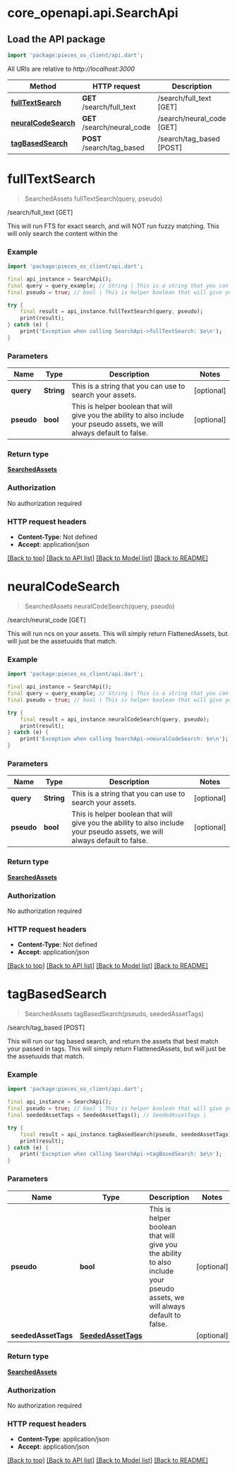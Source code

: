 # core_openapi.api.SearchApi

## Load the API package
```dart
import 'package:pieces_os_client/api.dart';
```

All URIs are relative to *http://localhost:3000*

Method | HTTP request | Description
------------- | ------------- | -------------
[**fullTextSearch**](SearchApi.md#fulltextsearch) | **GET** /search/full_text | /search/full_text [GET]
[**neuralCodeSearch**](SearchApi.md#neuralcodesearch) | **GET** /search/neural_code | /search/neural_code [GET]
[**tagBasedSearch**](SearchApi.md#tagbasedsearch) | **POST** /search/tag_based | /search/tag_based [POST]


# **fullTextSearch**
> SearchedAssets fullTextSearch(query, pseudo)

/search/full_text [GET]

This will run FTS for exact search, and will NOT run fuzzy matching. This will only search the content within the 

### Example
```dart
import 'package:pieces_os_client/api.dart';

final api_instance = SearchApi();
final query = query_example; // String | This is a string that you can use to search your assets.
final pseudo = true; // bool | This is helper boolean that will give you the ability to also include your pseudo assets, we will always default to false.

try {
    final result = api_instance.fullTextSearch(query, pseudo);
    print(result);
} catch (e) {
    print('Exception when calling SearchApi->fullTextSearch: $e\n');
}
```

### Parameters

Name | Type | Description  | Notes
------------- | ------------- | ------------- | -------------
 **query** | **String**| This is a string that you can use to search your assets. | [optional] 
 **pseudo** | **bool**| This is helper boolean that will give you the ability to also include your pseudo assets, we will always default to false. | [optional] 

### Return type

[**SearchedAssets**](SearchedAssets.md)

### Authorization

No authorization required

### HTTP request headers

 - **Content-Type**: Not defined
 - **Accept**: application/json

[[Back to top]](#) [[Back to API list]](../README.md#documentation-for-api-endpoints) [[Back to Model list]](../README.md#documentation-for-models) [[Back to README]](../README.md)

# **neuralCodeSearch**
> SearchedAssets neuralCodeSearch(query, pseudo)

/search/neural_code [GET]

This will run ncs on your assets. This will simply return FlattenedAssets, but will just be the assetuuids that match.

### Example
```dart
import 'package:pieces_os_client/api.dart';

final api_instance = SearchApi();
final query = query_example; // String | This is a string that you can use to search your assets.
final pseudo = true; // bool | This is helper boolean that will give you the ability to also include your pseudo assets, we will always default to false.

try {
    final result = api_instance.neuralCodeSearch(query, pseudo);
    print(result);
} catch (e) {
    print('Exception when calling SearchApi->neuralCodeSearch: $e\n');
}
```

### Parameters

Name | Type | Description  | Notes
------------- | ------------- | ------------- | -------------
 **query** | **String**| This is a string that you can use to search your assets. | [optional] 
 **pseudo** | **bool**| This is helper boolean that will give you the ability to also include your pseudo assets, we will always default to false. | [optional] 

### Return type

[**SearchedAssets**](SearchedAssets.md)

### Authorization

No authorization required

### HTTP request headers

 - **Content-Type**: Not defined
 - **Accept**: application/json

[[Back to top]](#) [[Back to API list]](../README.md#documentation-for-api-endpoints) [[Back to Model list]](../README.md#documentation-for-models) [[Back to README]](../README.md)

# **tagBasedSearch**
> SearchedAssets tagBasedSearch(pseudo, seededAssetTags)

/search/tag_based [POST]

This will run our tag based search, and return the assets that best match your passed in tags. This will simply return FlattenedAssets, but will just be the assetuuids that match.

### Example
```dart
import 'package:pieces_os_client/api.dart';

final api_instance = SearchApi();
final pseudo = true; // bool | This is helper boolean that will give you the ability to also include your pseudo assets, we will always default to false.
final seededAssetTags = SeededAssetTags(); // SeededAssetTags | 

try {
    final result = api_instance.tagBasedSearch(pseudo, seededAssetTags);
    print(result);
} catch (e) {
    print('Exception when calling SearchApi->tagBasedSearch: $e\n');
}
```

### Parameters

Name | Type | Description  | Notes
------------- | ------------- | ------------- | -------------
 **pseudo** | **bool**| This is helper boolean that will give you the ability to also include your pseudo assets, we will always default to false. | [optional] 
 **seededAssetTags** | [**SeededAssetTags**](SeededAssetTags.md)|  | [optional] 

### Return type

[**SearchedAssets**](SearchedAssets.md)

### Authorization

No authorization required

### HTTP request headers

 - **Content-Type**: application/json
 - **Accept**: application/json

[[Back to top]](#) [[Back to API list]](../README.md#documentation-for-api-endpoints) [[Back to Model list]](../README.md#documentation-for-models) [[Back to README]](../README.md)

